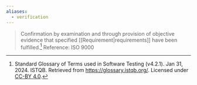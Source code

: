 ```yaml
---
aliases:
  - verification
---
```

> Confirmation by examination and through provision of objective evidence that specified [[Requirement|requirements]] have been fulfilled.[^1]
> Reference: ISO 9000

[^1]: Standard Glossary of Terms used in Software Testing (v4.2.1). Jan 31, 2024. ISTQB. Retrieved from https://glossary.istqb.org/. Licensed under [CC-BY 4.0](https://creativecommons.org/licenses/by/4.0/).